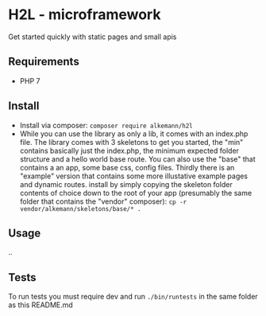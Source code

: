 # H2L - microframework

Get started quickly with static pages and small apis

## Requirements

 + PHP 7


## Install

 + Install via composer: `composer require alkemann/h2l`
 + While you can use the library as only a lib, it comes with an index.php file.
   The library comes with 3 skeletons to get you started, the "min" contains basically
   just the index.php, the minimum expected folder structure and a hello world base route.
   You can also use the "base" that contains a an app, some base css, config files.
   Thirdly there is an "example" version that contains some more illustative example pages
   and dynamic routes. install by simply copying the skeleton folder contents of choice down
   to the root of your app (presumably the same folder that contains the "vendor" composer):
   `cp -r vendor/alkemann/skeletons/base/* .`

## Usage

..


## Tests

To run tests you must require dev and run `./bin/runtests` in the same folder as this README.md